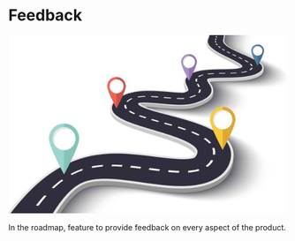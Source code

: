 # Feedback

![Untitled](../../Troubleshooting/Capture/Untitled%202.png)

In the roadmap, feature to provide feedback on every aspect of the product.